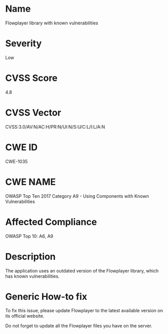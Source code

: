 
# Name

Flowplayer library with known vulnerabilities

# Severity

Low

# CVSS Score

4.8

# CVSS Vector

CVSS:3.0/AV:N/AC:H/PR:N/UI:N/S:U/C:L/I:L/A:N

# CWE ID

CWE-1035

# CWE NAME 

OWASP Top Ten 2017 Category A9 - Using Components with Known Vulnerabilities

# Affected Compliance

OWASP Top 10: A6, A9

# Description

The application uses an outdated version of the Flowplayer library, which has known vulnerabilities.

# Generic How-to fix

To fix this issue, please update Flowplayer to the latest available version on its official website.

Do not forget to update all the Flowplayer files you have on the server.
